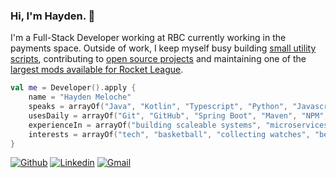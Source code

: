### Hi, I'm Hayden. 👋

I'm a Full-Stack Developer working at RBC currently working in the payments space. Outside of work, I keep myself busy building [small utility scripts](https://github.com/HaydenMeloche/thermostat-scheduler), contributing to [open source projects](https://github.com/assertj/assertj-core/pull/1902) and maintaining one of the [largest mods available for Rocket League](https://bakkesplugins.com/plugins/view/108).

```kotlin
val me = Developer().apply {
    name = "Hayden Meloche"
    speaks = arrayOf("Java", "Kotlin", "Typescript", "Python", "Javascript")
    usesDaily = arrayOf("Git", "GitHub", "Spring Boot", "Maven", "NPM", "OpenApi Spec", "Docker", "Mockito")
    experienceIn = arrayOf("building scaleable systems", "microservices", "public speaking", "devops", "CI/CD", "agile development", "advanced design patterns")
    interests = arrayOf("tech", "basketball", "collecting watches", "ben and jerry's")
}
```
[![Github](https://img.shields.io/badge/-Github-000?style=flat&logo=Github&logoColor=white)](https://github.com/HaydenMeloche)
[![Linkedin](https://img.shields.io/badge/-LinkedIn-blue?style=flat&logo=Linkedin&logoColor=white)](https://www.linkedin.com/in/hayden-meloche/)
[![Gmail](https://img.shields.io/badge/-Gmail-c14438?style=flat&logo=Gmail&logoColor=white)](mailto:meloche.hayden@gmail.com)
